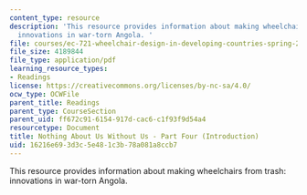```yaml
---
content_type: resource
description: 'This resource provides information about making wheelchairs from trash:
  innovations in war-torn Angola. '
file: courses/ec-721-wheelchair-design-in-developing-countries-spring-2009/16216e693d3c5e481c3b78a081a8ccb7_MITEC_721S09_read02_nothing.pdf
file_size: 4189844
file_type: application/pdf
learning_resource_types:
- Readings
license: https://creativecommons.org/licenses/by-nc-sa/4.0/
ocw_type: OCWFile
parent_title: Readings
parent_type: CourseSection
parent_uid: ff672c91-6154-917d-cac6-c1f93f9d54a4
resourcetype: Document
title: Nothing About Us Without Us - Part Four (Introduction)
uid: 16216e69-3d3c-5e48-1c3b-78a081a8ccb7
---
```

This resource provides information about making wheelchairs from trash: innovations in war-torn Angola. 